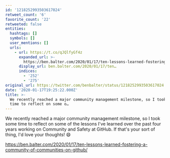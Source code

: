 ```yaml
---
id: '1218252993503617024'
retweet_count: '6'
favorite_count: '22'
retweeted: false
entities:
  hashtags: []
  symbols: []
  user_mentions: []
  urls:
    - url: https://t.co/qJQlfyGf4z
      expanded_url: >-
        https://ben.balter.com/2020/01/17/ten-lessons-learned-fostering-a-community-of-communities-on-github/
      display_url: ben.balter.com/2020/01/17/ten…
      indices:
        - '252'
        - '275'
original_url: https://twitter.com/benbalter/status/1218252993503617024
date: '2020-01-17T19:25:22.000Z'
title: >-
  We recently reached a major community management milestone, so I took some
  time to reflect on some o…
---
```


We recently reached a major community management milestone, so I took some time to reflect on some of the lessons I've learned over the past four years working on Community and Safety at GitHub. If that's your sort of thing, I'd love your thoughts! 😄

https://ben.balter.com/2020/01/17/ten-lessons-learned-fostering-a-community-of-communities-on-github/